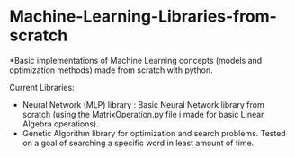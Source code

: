 # Machine-Learning-Libraries-from-scratch

*Basic implementations of Machine Learning concepts (models and optimization methods) made from scratch with python.

Current Libraries:
- Neural Network (MLP) library : Basic Neural Network library from scratch (using the MatrixOperation.py file i made for basic Linear Algebra operations).
- Genetic Algorithm library for optimization and search problems. Tested on a goal of searching a specific word in least amount of time.
